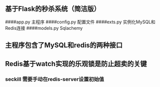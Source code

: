 
## 基于Flask的秒杀系统（简洁版）

####app.py  主程序
####config.py 配置文件
####exts.py 实例化MySQL和Redis连接
####models.py Sqlachemy

## 主程序包含了MySQL和redis的两种接口
## Redis基于watch实现的乐观锁是防止超卖的关键
### seckill 需要手动在redis-server设置初始值